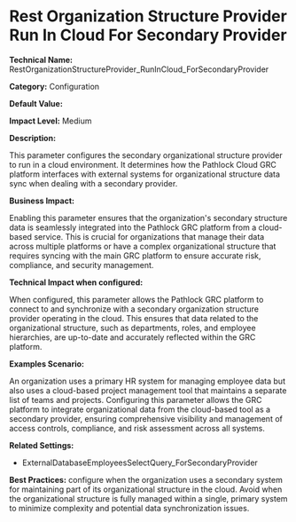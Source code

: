 # Rest Organization Structure Provider Run In Cloud For Secondary Provider

**Technical Name:** RestOrganizationStructureProvider_RunInCloud_ForSecondaryProvider

**Category:** Configuration

**Default Value:**

**Impact Level:** Medium

**Description:**

This parameter configures the secondary organizational structure provider to run in a cloud environment. It determines how the Pathlock Cloud GRC platform interfaces with external systems for organizational structure data sync when dealing with a secondary provider.

**Business Impact:**

Enabling this parameter ensures that the organization's secondary structure data is seamlessly integrated into the Pathlock GRC platform from a cloud-based service. This is crucial for organizations that manage their data across multiple platforms or have a complex organizational structure that requires syncing with the main GRC platform to ensure accurate risk, compliance, and security management.

**Technical Impact when configured:**

When configured, this parameter allows the Pathlock GRC platform to connect to and synchronize with a secondary organization structure provider operating in the cloud. This ensures that data related to the organizational structure, such as departments, roles, and employee hierarchies, are up-to-date and accurately reflected within the GRC platform.

**Examples Scenario:**

An organization uses a primary HR system for managing employee data but also uses a cloud-based project management tool that maintains a separate list of teams and projects. Configuring this parameter allows the GRC platform to integrate organizational data from the cloud-based tool as a secondary provider, ensuring comprehensive visibility and management of access controls, compliance, and risk assessment across all systems.

**Related Settings:**

- ExternalDatabaseEmployeesSelectQuery_ForSecondaryProvider

**Best Practices:** configure when the organization uses a secondary system for maintaining part of its organizational structure in the cloud. Avoid when the organizational structure is fully managed within a single, primary system to minimize complexity and potential data synchronization issues.